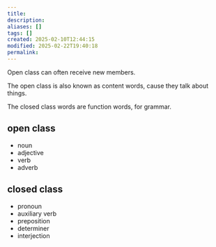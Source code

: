 ```yaml
---
title: 
description: 
aliases: []
tags: []
created: 2025-02-10T12:44:15
modified: 2025-02-22T19:40:18
permalink:
---
```


Open class can often receive new members.

The open class is also known as content words, cause they talk about things.


The closed class words are function words, for grammar.

## open class

- noun
- adjective
- verb
- adverb

## closed class

- pronoun
- auxiliary verb
- preposition
- determiner
- interjection

